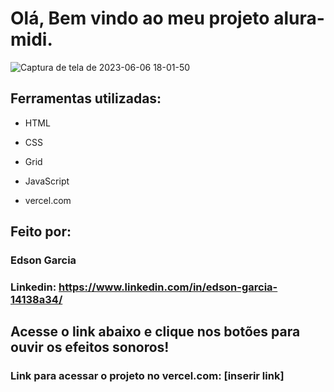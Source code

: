 # Olá, Bem vindo ao meu projeto alura-midi.

![Captura de tela de 2023-06-06 18-01-50](https://github.com/ednosmab/alura-midi/assets/37445442/9fe4793b-e4b8-44e2-b69d-355e1df24ca2)


## Ferramentas utilizadas:

* HTML

* CSS

* Grid

* JavaScript

* vercel.com


## Feito por:

### Edson Garcia

### Linkedin: https://www.linkedin.com/in/edson-garcia-14138a34/


## Acesse o link abaixo e clique nos botões para ouvir os efeitos sonoros!

### Link para acessar o projeto no vercel.com: [inserir link]
